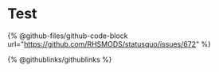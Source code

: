 # Test

{% @github-files/github-code-block url="https://github.com/RHSMODS/statusquo/issues/672" %}

{% @githublinks/githublinks %}
